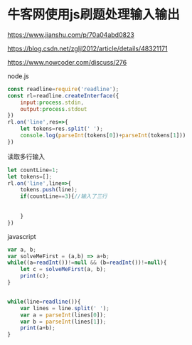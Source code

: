 # 牛客网使用js刷题处理输入输出

https://www.jianshu.com/p/70a04abd0823

https://blog.csdn.net/zgljl2012/article/details/48321171

https://www.nowcoder.com/discuss/276

node.js

```js
const readline=require('readline');
const rl=readline.createInterface({
    input:process.stdin,
    output:process.stdout
})
rl.on('line',res=>{
    let tokens=res.split(' ');
    console.log(parseInt(tokens[0])+parseInt(tokens[1]))
})
```

读取多行输入

```js
let countLine=1;
let tokens=[];
rl.on('line',line=>{
    tokens.push(line);
    if(countLine==3){//输入了三行
        
        
    }
})
```



javascript

```js
var a, b;
var solveMeFirst = (a,b) => a+b;
while((a=readInt())!=null && (b=readInt())!=null){
    let c = solveMeFirst(a, b);
    print(c);
}
```

```js

while(line=readline()){
    var lines = line.split(' ');
    var a = parseInt(lines[0]);
    var b = parseInt(lines[1]);
    print(a+b);
}
```

